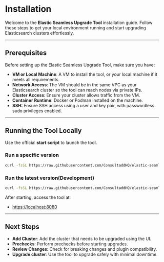 # Installation

Welcome to the **Elastic Seamless Upgrade Tool** installation guide. Follow these steps to get your local environment running and start upgrading Elasticsearch clusters effortlessly.

---

## Prerequisites

Before setting up the Elastic Seamless Upgrade Tool, make sure you have:

- **VM or Local Machine**: A VM to install the tool, or your local machine if it meets all requirements.
- **Network Access**: The VM should be in the same VPC as your Elasticsearch cluster so the tool can reach nodes via private IPs.
- **Cluster Access**: Ensure your cluster allows traffic from the VM.
- **Container Runtime**: Docker or Podman installed on the machine.
- **SSH:** Ensure SSH access using a user and key pair, with passwordless sudo privileges enabled.
---

## Running the Tool Locally

Use the official **start script** to launch the tool.

### Run a specific version

```bash
curl -fsSL https://raw.githubusercontent.com/ConsultaddHQ/elastic-seamless-upgrade-tool/main/start.sh | sh -s -- v0.0.12
```

### Run the latest version(Development)

```bash
curl -fsSL https://raw.githubusercontent.com/ConsultaddHQ/elastic-seamless-upgrade-tool/main/start.sh | sh
````


After starting, access the tool at:

* [https://localhost:8080](https://localhost:8080)

---

## Next Steps

- **Add Cluster**: Add the cluster that needs to be upgraded using the UI.
- **Prechecks**: Perform prechecks before starting upgrades.
- **Review Changes**: Check for breaking changes and plugin compatibility.
- **Upgrade cluster**: Use the tool to upgrade safely with minimal downtime.
